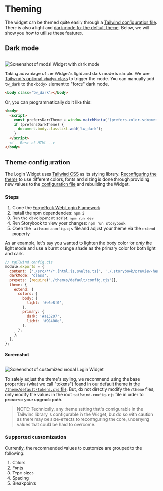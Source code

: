 <script>
  import Image from '../../image.svelte';

  // export let data;
</script>

# Theming

The widget can be themed quite easily through a [Tailwind configuration file](https://tailwindcss.com/docs/configuration). There is also a light and [dark mode for the default theme](https://tailwindcss.com/docs/dark-mode). Below, we will show you how to utilize these features.

## Dark mode

<Image>

![Screenshot of modal Widget with dark mode](/img/modal-widget-dark.png)

</Image>

Taking advantage of the Widget's light and dark mode is simple. We use [Tailwind's optional `<body>` class](https://tailwindcss.com/docs/dark-mode) to trigger the mode. You can manually add `tw_dark` to the `<body>` element to "force" dark mode.

```html
<body class="tw_dark"></body>
```

Or, you can programmatically do it like this:

```html
<body>
  <script>
    const prefersDarkTheme = window.matchMedia('(prefers-color-scheme: dark)').matches;
    if (prefersDarkTheme) {
      document.body.classList.add('tw_dark');
    }
  </script>
  <!-- Rest of HTML -->
</body>
```

## Theme configuration

The Login Widget uses [Tailwind CSS](https://tailwindcss.com/) as its styling library. [Reconfiguring the theme](https://tailwindcss.com/docs/theme) to use different colors, fonts and sizing is done through providing new values to the [configuration file](https://github.com/cerebrl/forgerock-web-login-framework/blob/main/tailwind.config.cjs) and rebuilding the Widget.

### Steps

1. Clone the [ForgeRock Web Login Framework](https://github.com/cerebrl/forgerock-web-login-framework)
2. Install the npm dependencies: `npm i`
3. Run the development script: `npm run dev`
4. Run Storybook to view your changes: `npm run storybook`
5. Open the `tailwind.config.cjs` file and adjust your theme via the `extend` property

As an example, let's say you wanted to lighten the body color for _only_ the light mode and use a burnt orange shade as the primary color for both light and dark.

```js
// tailwind.config.cjs
module.exports = {
  content: ['./src/**/*.{html,js,svelte,ts}', './.storybook/preview-head.html'],
  darkMode: 'class',
  presets: [require('./themes/default/config.cjs')],
  theme: {
    extend: {
      colors: {
        body: {
          light: '#e2e8f0',
        },
        primary: {
          dark: '#a16207',
          light: '#92400e',
        },
      },
    },
  },
};
```

#### Screenshot

<Image>

![Screenshot of customized modal Login Widget](/img/customized-modal-widget-light.png)

</Image>

To safely adjust the theme's styling, we recommend using the base properties (what we call "tokens") found in our default theme in [the `/theme/default/tokens.cjs` file](https://github.com/cerebrl/forgerock-web-login-framework/blob/main/themes/default/tokens.cjs). But, do not directly modify the `/theme` files, only modify the values in the root `tailwind.config.cjs` file in order to preserve your upgrade path.

> NOTE: Technically, any theme setting that's configurable in the Tailwind library is configurable in the Widget, but do so with caution as there may be side-effects to reconfiguring the core, underlying values that could be hard to overcome.

### Supported customization

Currently, the recommended values to customize are grouped to the following:

1. Colors
2. Fonts
3. Type sizes
4. Spacing
5. Breakpoints
